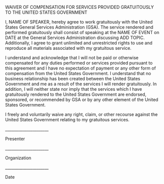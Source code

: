 WAIVER OF COMPENSATION FOR SERVICES PROVIDED GRATUITOUSLY TO THE UNITED STATES GOVERNMENT
  
I, NAME OF SPEAKER, hereby agree to work gratuitously with the United States General Services Administration (GSA).  The service rendered and performed gratuitously shall consist of speaking at the NAME OF EVENT on DATE at the General Services Administration discussing ADD TOPIC. Additionally, I agree to grant unlimited and unrestricted rights to use and reproduce all materials associated with my gratuitous service.
 
I understand and acknowledge that I will not be paid or otherwise compensated for any duties performed or services provided pursuant to this agreement and I have no expectation of payment or any other form of compensation from the United States Government.  I understand that no business relationship has been created between the United States Government and me as a result of the services I will render gratuitously. In addition, I will neither state nor imply that the services which I have gratuitously rendered to the United States Government are endorsed, sponsored, or recommended by GSA or by any other element of the United States Government.
 
I freely and voluntarily waive any right, claim, or other recourse against the United States Government relating to my gratuitous services. 
 

\______________________

Presenter

\______________________

Organization

\______________________

Date
